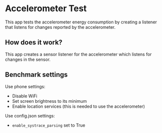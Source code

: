 # Accelerometer Test
This app tests the accelerometer energy consumption by creating a listener that listens for changes reported by the accelerometer.

## How does it work?
This app creates a sensor listener for the accelerometer which listens for changes in the sensor.

## Benchmark settings
Use phone settings:
* Disable WiFi
* Set screen brightness to its minimum
* Enable location services (this is needed to use the accelerometer)

Use config.json settings:
* `enable_systrace_parsing` set to True
